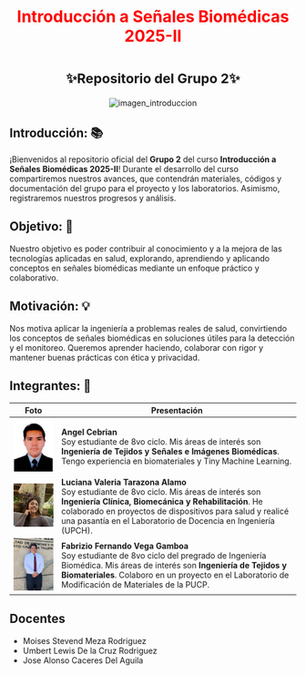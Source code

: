 <h1 align="center" style="color:red">Introducción a Señales Biomédicas 2025-II</h1>

<h1 align="center"><small>✨Repositorio del Grupo 2✨</small></h1>

<p align="center">
  <img src="https://www.embs.org/wp-content/uploads/2022/04/TBME-00904-2021-Website-Image.gif" alt="imagen_introduccion">
</p>

## Introducción: 📚
¡Bienvenidos al repositorio oficial del **Grupo 2** del curso **Introducción a Señales Biomédicas 2025-II**!
Durante el desarrollo del curso compartiremos nuestros avances, que contendrán materiales, códigos y documentación del grupo para el proyecto y los laboratorios. Asimismo, registraremos nuestros progresos y análisis.
## Objetivo: 🎯
Nuestro objetivo es poder contribuir al conocimiento y a la mejora de las tecnologías aplicadas en salud, explorando, aprendiendo y aplicando conceptos en señales biomédicas mediante un enfoque práctico y colaborativo.

## Motivación: 💡
Nos motiva aplicar la ingeniería a problemas reales de salud, convirtiendo los conceptos de señales biomédicas en soluciones útiles para la detección y el monitoreo. Queremos aprender haciendo, colaborar con rigor y mantener buenas prácticas con ética y privacidad.
## Integrantes: 👥

| Foto | Presentación |
|:---:|---|
| <img src="Imagenes/Angel.jpeg" alt="Angel" width="220"> | **Angel Cebrian**<br>Soy estudiante de 8vo ciclo. Mis áreas de interés son **Ingeniería de Tejidos y Señales e Imágenes Biomédicas**. Tengo experiencia en biomateriales y Tiny Machine Learning. |
| <img src="Imagenes/Luciana.jpg" alt="Luciana" width="220"> | **Luciana Valeria Tarazona Alamo**<br>Soy estudiante de 8vo ciclo. Mis áreas de interés son **Ingeniería Clínica, Biomecánica y Rehabilitación**. He colaborado en proyectos de dispositivos para salud y realicé una pasantía en el Laboratorio de Docencia en Ingeniería (UPCH). |
| <img src="Imagenes/Fabrizio.jpeg" alt="Fabrizio" width="220"> | **Fabrizio Fernando Vega Gamboa**<br>Soy estudiante de 8vo ciclo del pregrado de Ingeniería Biomédica. Mis áreas de interés son **Ingeniería de Tejidos y Biomateriales**. Colaboro en un proyecto en el Laboratorio de Modificación de Materiales de la PUCP. |



## Docentes
- Moises Stevend Meza Rodriguez
- Umbert Lewis De la Cruz Rodriguez
- Jose Alonso Caceres Del Aguila
